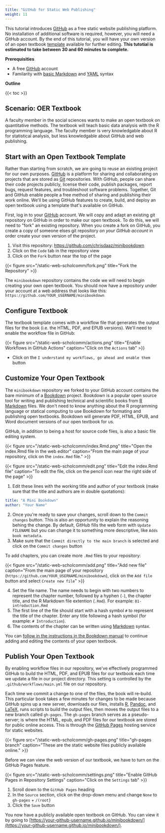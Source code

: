 ```yaml
---
title: "GitHub for Static Web Publishing"
weight: 11
---
```


This tutorial introduces [GitHub](https://github.com/) as a free static website publishing platform. No installation of additional software is required, however, you will need a GitHub account. By the end of this tutorial, you will have your own version of an open textbook [template](https://bookdown.org/yihui/bookdown-demo/) available for further editing. **This tutotial is estimated to take between 30 and 60 minutes to complete.**

**Prerequisities**

- A free [GitHub](https://github.com/) account
- Familarity with [basic Markdown](https://bookdown.org/yihui/bookdown/markdown-syntax.html) and [YAML](https://bookdown.org/yihui/bookdown/r-markdown.html#r-markdown) syntax

**Outline**

{{< toc >}}

## Scenario: OER Textbook

A faculty member in the social sciences wants to make an open textbook on quantitative methods. The textbook will teach basic data analysis with the R programming language. The faculty member is very knowledgable about R for statistical analysis, but less knowledgable about GitHub and web publishing.

## Start with an Open Textbook Template

Rather than starting from scratch, we are going to reuse an existing project for our own purposes. [GitHub](https://github.com) is a platform for sharing and collaborating on projects that are stored as [Git](https://git-scm.com/) repositories. With GitHub, people can share their code projects publicly, license their code, publish packages, report bugs, request features, and troubleshoot software problems. Together, Git and GitHub enable people a free method of sharing and publishing their work online. We'll be using GitHub features to create, build, and deploy an open textbook using a template that's available on GitHub.

First, log in to your [GitHub](https://github.com) account. We will copy and adapt an existing git repository on GitHub in order to make our open textbook. To do this, we will need to "fork" an existing repository. When you create a fork on GitHub, you create a copy of someone elses git repository _on your GitHub account_ in order create your own version of the project.

1. Visit this repository: https://github.com/chrisdaaz/minibookdown
2. Click on the `Code` tab in the repository view
3. Click on the `Fork` button near the top of the page

{{< figure src="/static-web-scholcomm/fork.png" title="Fork the Repository" >}}

The `minibookdown` repository contains the code we will need to begin creating your own open textbook. You should now have a repository under your account at a web address that looks like this: `https://github.com/YOUR_USERNAME/minibookdown`

## Configure Textbook 

The textbook template comes with a workflow file that generates the output files for the book (i.e. the HTML, PDF, and EPUB versions). We'll need to enable the workflow file in GitHub:

{{< figure src="/static-web-scholcomm/actions.png" title="Enable Workflows in GitHub Actions" caption="Click on the `Actions` tab" >}}

- Click on the `I understand my workflows, go ahead and enable them` button

## Customize Your Open Textbook

The `minibookdown` repository we forked to your GitHub account contains the bare minimum of a [Bookdown](https://bookdown.org) project. Bookdown is a popular open source tool for writing and publishing technical and scientific books from [R Markdown](https://rmarkdown.rstudio.com/) files. We don't need to know anything about the R programming language or statical computing to use Bookdown for formating and publishing open textbooks. Bookdown will generate PDF, HTML, EPUB, and Word document versions of our open textbook for us.

GitHub, in addition to being a host for source code files, is also a basic file editing system. 

{{< figure src="/static-web-scholcomm/index.Rmd.png" title="Open the index.Rmd file in the web editor" caption="From the main page of your repository, click on the `index.Rmd` file." >}}

{{< figure src="/static-web-scholcomm/edit.png" title="Edit the index.Rmd file" caption="To edit the file, click on the pencil icon near the right side of the page" >}}

1. Edit these lines with the working title and author of your textbook (make sure that the title and authors are in double quotations):

```yaml
title: "A Mini Bookdown"
author: "Your Name"
```
2. Once you're ready to save your changes, scroll down to the `Commit changes` button. This is also an opportunity to explain the reasoning behing the change. By default, GitHub fills the web form with `Update FILENAME` but you can change it to something more descriptive, like `Adds book metadata`. 
3. Make sure that the `Commit directly to the main branch` is selected and click on the `Commit changes` button

To add chapters, you can create more `.Rmd` files to your repository:

{{< figure src="/static-web-scholcomm/add.png" title="Add new file" caption="From the main page of your repository (`https://github.com/YOUR_USERNAME/minibookdown`), click on the `Add file` button and select `Create new file`" >}}

4. Set the file name. The name needs to begin with two numbers to represent the chapter number, followed by a hyphen (`-`), the chapter title, and the R Markdown file extention (`.Rmd`). For example: `01-introduction.Rmd`
5. The first line of the file should start with a hash symbol `#` to represent the title of the chapter. Enter any title following a hash symbol (for example: `# Introduction`).
6. The contents of the chapter can be written using [Markdown](https://www.markdownguide.org/basic-syntax/) syntax. 

You can [follow in the instructions in the Bookdown manual](https://bookdown.org/yihui/bookdown/usage.html) to continue adding and editing the contents of your open textbook.

## Publish Your Open Textbook

By enabling workflow files in our repository, we've effectively programmed GitHub to build the HTML, PDF, and EPUB files for our textbook each time we update a file in our project directory. This setting is controlled by the `.github/workflows/main.yml` file on our repository. 

Each time we commit a change to one of the files, the book will re-build. This particular book takes a few minutes for changes to be made because GitHub spins up a new server, downloads our files, installs [R](https://www.r-project.org/about.html), [Pandoc](https://pandoc.org/), and [LaTeX](https://yihui.org/tinytex/), runs scripts to build the output files, then moves the output files to a new branch called `gh-pages`. The `gh-pages` branch serves as a pseudo-server; is where the HTML, epub, and PDF files for our textbook are stored for public online access. This is through the [GitHub Pages](https://pages.github.com/) hosting service for static websites.

{{< figure src="/static-web-scholcomm/gh-pages.png" title="gh-pages branch" caption="These are the static website files publicly available online." >}}

Before we can view the web version of our textbook, we have to turn on the GitHub Pages feature.

{{< figure src="/static-web-scholcomm/settings.png" title="Enable GitHub Pages in Repository Settings" caption="Click on the `Settings` tab" >}}

1. Scroll down to the `GitHub Pages` heading
2. In the `Source` section, click on the drop-down menu and change `None` to `gh-pages` +  `/(root}`
3. Click the `Save` button

You now have a publicly available open textbook on GitHub. You can view it by going to [https://your-github-username.github.io/minibookdown/](https://your-github-username.github.io/minibookdown/).

